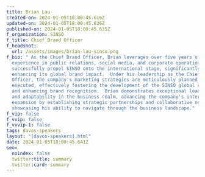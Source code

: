 ```yaml
---
title: Brian Lau
created-on: 2024-01-05T18:00:45.616Z
updated-on: 2024-01-05T18:00:45.626Z
published-on: 2024-01-05T18:00:45.635Z
f_organization: SINSO
f_title: Chief Brand Officer
f_headshot:
  url: /assets/images/brian-lau-sinso.png
f_bio: " As the Chief Brand Officer, Brian leverages over five years of
  experience in public relations, social media, and corporate operations to
  successfully propel SINSO onto the international stage, significantly
  enhancing its global brand impact.  Under his leadership as the Chief Brand
  Officer, the company's marketing strategies are meticulously planned and
  executed, effectively fostering the development of the SINSO global community
  and enhancing brand recognition.  Brian demonstrates exceptional leadership
  and adaptability in the business realm, advancing the company's international
  expansion by establishing strategic partnerships and collaborative networks,
  showcasing his ability to navigate through the business landscape."
f_vip: false
f_vvip: false
f_vvvip-1: false
tags: davos-speakers
layout: "[davos-speakers].html"
date: 2024-01-05T18:00:45.641Z
seo:
  noindex: false
  twitter:title: summary
  twitter:card: summary
---
```

